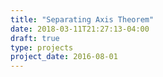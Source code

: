 ```yaml
---
title: "Separating Axis Theorem"
date: 2018-03-11T21:27:13-04:00
draft: true
type: projects
project_date: 2016-08-01
---
```


